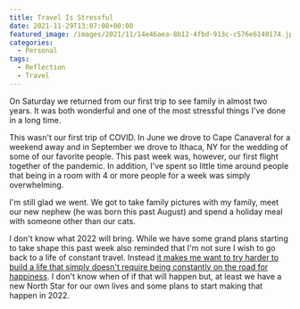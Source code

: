 ```yaml
---
title: Travel Is Stressful
date: 2021-11-29T13:07:08+00:00
featured_image: /images/2021/11/14e46aea-8b12-4fbd-913c-c576e6140174.jpeg
categories:
  - Personal
tags:
  - Reflection
  - Travel
---
```


On Saturday we returned from our first trip to see family in almost two years. It was both wonderful and one of the most stressful things I've done in a long time.

This wasn't our first trip of COVID. In June we drove to Cape Canaveral for a weekend away and in September we drove to Ithaca, NY for the wedding of some of our favorite people. This past week was, however, our first flight together of the pandemic. In addition, I've spent so little time around people that being in a room with 4 or more people for a week was simply overwhelming.

I'm still glad we went. We got to take family pictures with my family, meet our new nephew (he was born this past August) and spend a holiday meal with someone other than our cats.

I don't know what 2022 will bring. While we have some grand plans starting to take shape this past week also reminded that I'm not sure I wish to go back to a life of constant travel. Instead [it makes me want to try harder to build a life that simply doesn't require being constantly on the road for happiness][1]. I don't know when of if that will happen but, at least we have a new North Star for our own lives and some plans to start making that happen in 2022.

 [1]: /2021/10/the-travel-i-dream-of-the-most/